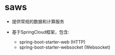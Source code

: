 # saws

* 提供常规的数据和计算服务

* 基于SpringCloud框架，包含:
  * spring-boot-starter-web (HTTP)
  * spring-boot-starter-websocket (Websocket)
